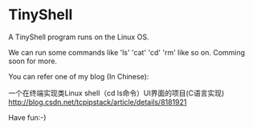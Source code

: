  TinyShell
============================

A TinyShell program runs on the Linux OS. 

We can run some commands like 'ls' 'cat' 'cd' 'rm' like so on.
Comming soon for more.

You can refer one of my blog (In Chinese):

一个在终端实现类Linux shell（cd ls命令）UI界面的项目(C语言实现)
http://blog.csdn.net/tcpipstack/article/details/8181921

Have fun:-)

